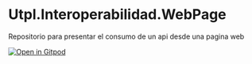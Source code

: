 # Utpl.Interoperabilidad.WebPage
Repositorio para presentar el consumo de un api desde una pagina web

[![Open in Gitpod](https://gitpod.io/button/open-in-gitpod.svg)](https://gitpod.io/#https://github.com/crash8992/Utpl.Interoperabilidad.WebPageCb.git)
